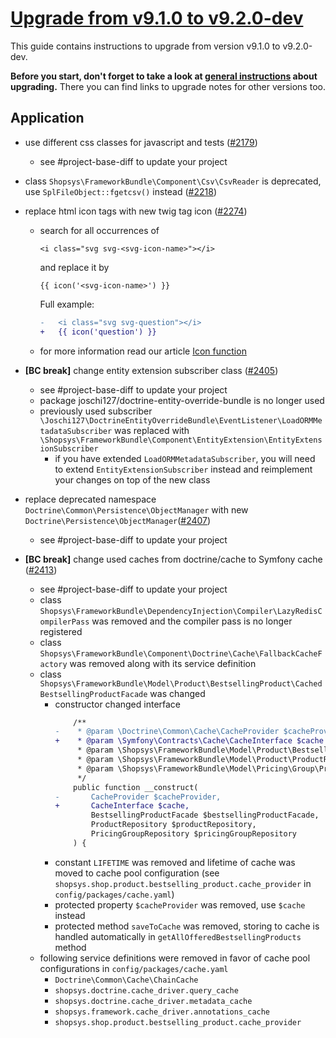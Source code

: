# [Upgrade from v9.1.0 to v9.2.0-dev](https://github.com/shopsys/shopsys/compare/v9.1.0...master)

This guide contains instructions to upgrade from version v9.1.0 to v9.2.0-dev.

**Before you start, don't forget to take a look at [general instructions](https://github.com/shopsys/shopsys/blob/7.3/UPGRADE.md) about upgrading.**
There you can find links to upgrade notes for other versions too.

## Application
- use different css classes for javascript and tests ([#2179](https://github.com/shopsys/shopsys/pull/2179))
    - see #project-base-diff to update your project

- class `Shopsys\FrameworkBundle\Component\Csv\CsvReader` is deprecated, use `SplFileObject::fgetcsv()` instead ([#2218](https://github.com/shopsys/shopsys/pull/2218))

- replace html icon tags with new twig tag icon ([#2274](https://github.com/shopsys/shopsys/pull/2274))
    - search for all occurrences of
        ```twig
        <i class="svg svg-<svg-icon-name>"></i>
        ```
        and replace it by
        ```twig
        {{ icon('<svg-icon-name>') }}
        ```
        Full example:
        ```diff
        -   <i class="svg svg-question"></i>
        +   {{ icon('question') }}
        ```
    - for more information read our article [Icon function](https://docs.shopsys.com/en/9.1/frontend/icon-function/)

- **\[BC break\]** change entity extension subscriber class ([#2405](https://github.com/shopsys/shopsys/pull/2405))
    - see #project-base-diff to update your project 
    - package joschi127/doctrine-entity-override-bundle is no longer used
    - previously used subscriber `\Joschi127\DoctrineEntityOverrideBundle\EventListener\LoadORMMetadataSubscriber` was replaced with `\Shopsys\FrameworkBundle\Component\EntityExtension\EntityExtensionSubscriber`
        - if you have extended `LoadORMMetadataSubscriber`, you will need to extend `EntityExtensionSubscriber` instead and reimplement your changes on top of the new class

- replace deprecated namespace `Doctrine\Common\Persistence\ObjectManager` with new `Doctrine\Persistence\ObjectManager`([#2407](https://github.com/shopsys/shopsys/pull/2407))
    - see #project-base-diff to update your project

- **\[BC break\]** change used caches from doctrine/cache to Symfony cache ([#2413](https://github.com/shopsys/shopsys/pull/2413))
    - see #project-base-diff to update your project 
    - class `Shopsys\FrameworkBundle\DependencyInjection\Compiler\LazyRedisCompilerPass` was removed and the compiler pass is no longer registered
    - class `Shopsys\FrameworkBundle\Component\Doctrine\Cache\FallbackCacheFactory` was removed along with its service definition
    - class `Shopsys\FrameworkBundle\Model\Product\BestsellingProduct\CachedBestsellingProductFacade` was changed
        - constructor changed interface
            ```diff
                /**
            -    * @param \Doctrine\Common\Cache\CacheProvider $cacheProvider
            +    * @param \Symfony\Contracts\Cache\CacheInterface $cache
                 * @param \Shopsys\FrameworkBundle\Model\Product\BestsellingProduct\BestsellingProductFacade $bestsellingProductFacade
                 * @param \Shopsys\FrameworkBundle\Model\Product\ProductRepository $productRepository
                 * @param \Shopsys\FrameworkBundle\Model\Pricing\Group\PricingGroupRepository $pricingGroupRepository
                 */
                public function __construct(
            -       CacheProvider $cacheProvider,
            +       CacheInterface $cache,
                    BestsellingProductFacade $bestsellingProductFacade,
                    ProductRepository $productRepository,
                    PricingGroupRepository $pricingGroupRepository
                ) {
            ```
        - constant `LIFETIME` was removed and lifetime of cache was moved to cache pool configuration (see `shopsys.shop.product.bestselling_product.cache_provider` in `config/packages/cache.yaml`)
        - protected property `$cacheProvider` was removed, use `$cache` instead
        - protected method `saveToCache` was removed, storing to cache is handled automatically in `getAllOfferedBestsellingProducts` method
    - following service definitions were removed in favor of cache pool configurations in `config/packages/cache.yaml`
        - `Doctrine\Common\Cache\ChainCache`
        - `shopsys.doctrine.cache_driver.query_cache`
        - `shopsys.doctrine.cache_driver.metadata_cache`
        - `shopsys.framework.cache_driver.annotations_cache`
        - `shopsys.shop.product.bestselling_product.cache_provider`
